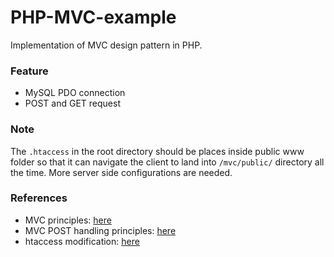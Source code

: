 # PHP-MVC-example

Implementation of MVC design pattern in PHP.

### Feature
* MySQL PDO connection
* POST and GET request

### Note
The ```.htaccess``` in the root directory should be places inside public www folder so that it can navigate the client to land into ```/mvc/public/``` directory all the time. More server side configurations are needed.

### References
* MVC principles: <a href="https://www.youtube.com/watch?v=OsCTzGASImQ&list=PLfdtiltiRHWGXVHXX09fxXDi-DqInchFD&index=1">here</a>
* MVC POST handling principles: <a href="https://www.youtube.com/watch?v=DpbUqJcch0Y&list=PLBOh8f9FoHHgezS78nPQ7UBy3pQOkOjQL&index=1">here</a>
* htaccess modification: <a href="https://www.siteground.com/kb/how_to_change_my_document_root_folder_using_an_htaccess_file/">here</a>